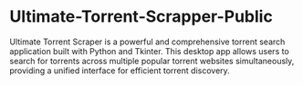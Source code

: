# Ultimate-Torrent-Scrapper-Public
Ultimate Torrent Scraper is a powerful and comprehensive torrent search application built with Python and Tkinter. This desktop app allows users to search for torrents across multiple popular torrent websites simultaneously, providing a unified interface for efficient torrent discovery.
